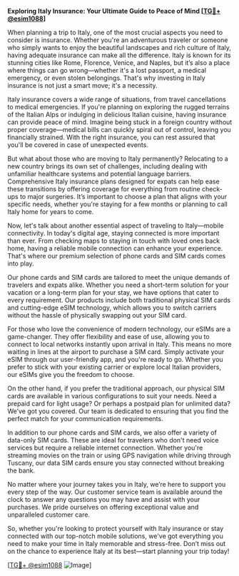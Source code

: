**Exploring Italy Insurance: Your Ultimate Guide to Peace of Mind [[TG💪+ @esim1088](https://t.me/s/esim1088)]**

When planning a trip to Italy, one of the most crucial aspects you need to consider is insurance. Whether you're an adventurous traveler or someone who simply wants to enjoy the beautiful landscapes and rich culture of Italy, having adequate insurance can make all the difference. Italy is known for its stunning cities like Rome, Florence, Venice, and Naples, but it’s also a place where things can go wrong—whether it's a lost passport, a medical emergency, or even stolen belongings. That's why investing in Italy insurance is not just a smart move; it's a necessity.

Italy insurance covers a wide range of situations, from travel cancellations to medical emergencies. If you're planning on exploring the rugged terrains of the Italian Alps or indulging in delicious Italian cuisine, having insurance can provide peace of mind. Imagine being stuck in a foreign country without proper coverage—medical bills can quickly spiral out of control, leaving you financially strained. With the right insurance, you can rest assured that you'll be covered in case of unexpected events.

But what about those who are moving to Italy permanently? Relocating to a new country brings its own set of challenges, including dealing with unfamiliar healthcare systems and potential language barriers. Comprehensive Italy insurance plans designed for expats can help ease these transitions by offering coverage for everything from routine check-ups to major surgeries. It’s important to choose a plan that aligns with your specific needs, whether you're staying for a few months or planning to call Italy home for years to come.

Now, let's talk about another essential aspect of traveling to Italy—mobile connectivity. In today's digital age, staying connected is more important than ever. From checking maps to staying in touch with loved ones back home, having a reliable mobile connection can enhance your experience. That's where our premium selection of phone cards and SIM cards comes into play.

Our phone cards and SIM cards are tailored to meet the unique demands of travelers and expats alike. Whether you need a short-term solution for your vacation or a long-term plan for your stay, we have options that cater to every requirement. Our products include both traditional physical SIM cards and cutting-edge eSIM technology, which allows you to switch carriers without the hassle of physically swapping out your SIM card.

For those who love the convenience of modern technology, our eSIMs are a game-changer. They offer flexibility and ease of use, allowing you to connect to local networks instantly upon arrival in Italy. This means no more waiting in lines at the airport to purchase a SIM card. Simply activate your eSIM through our user-friendly app, and you're ready to go. Whether you prefer to stick with your existing carrier or explore local Italian providers, our eSIMs give you the freedom to choose.

On the other hand, if you prefer the traditional approach, our physical SIM cards are available in various configurations to suit your needs. Need a prepaid card for light usage? Or perhaps a postpaid plan for unlimited data? We’ve got you covered. Our team is dedicated to ensuring that you find the perfect match for your communication requirements.

In addition to our phone cards and SIM cards, we also offer a variety of data-only SIM cards. These are ideal for travelers who don't need voice services but require a reliable internet connection. Whether you're streaming movies on the train or using GPS navigation while driving through Tuscany, our data SIM cards ensure you stay connected without breaking the bank.

No matter where your journey takes you in Italy, we’re here to support you every step of the way. Our customer service team is available around the clock to answer any questions you may have and assist with your purchases. We pride ourselves on offering exceptional value and unparalleled customer care.

So, whether you're looking to protect yourself with Italy insurance or stay connected with our top-notch mobile solutions, we've got everything you need to make your time in Italy memorable and stress-free. Don’t miss out on the chance to experience Italy at its best—start planning your trip today!

[[TG💪+ @esim1088](https://t.me/s/esim1088) ![Image](https://i.postimg.cc/Y0z9fWf4/image.png)]